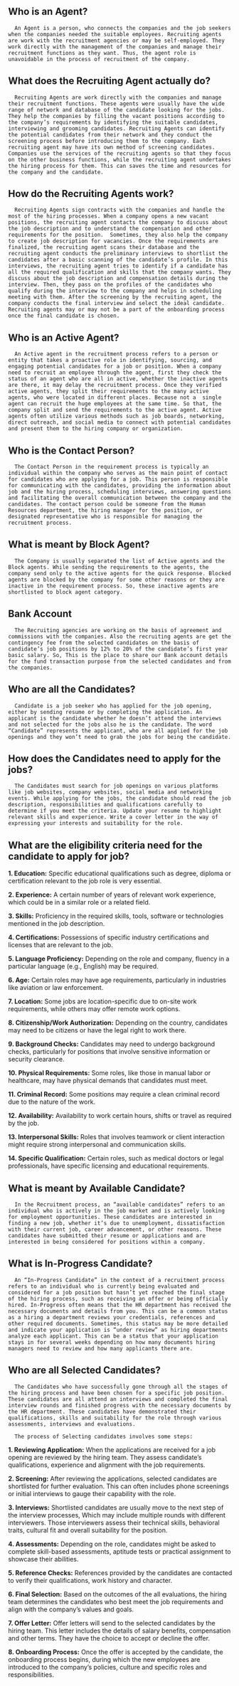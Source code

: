 ## Who is an Agent?
      An Agent is a person, who connects the companies and the job seekers when the companies needed the suitable employees. Recruiting agents are work with the recruitment agencies or may be self-employed. They work directly with the management of the companies and manage their recruitment functions as they want. Thus, the agent role is unavoidable in the process of recruitment of the company. 
      
## What does the Recruiting Agent actually do?
      Recruiting Agents are work directly with the companies and manage their recruitment functions. These agents were usually have the wide range of network and database of the candidate looking for the jobs. They help the companies by filling the vacant positions according to the company’s requirements by identifying the suitable candidates, interviewing and grooming candidates. Recruiting Agents can identify the potential candidates from their network and they conduct the screening process before introducing them to the company. Each recruiting agent may have its own method of screening candidates. Companies use the services of the recruiting agents so that they focus on the other business functions, while the recruiting agent undertakes the hiring process for them. This can saves the time and resources for the company and the candidate.
      
## How do the Recruiting Agents work?
      Recruiting Agents sign contracts with the companies and handle the most of the hiring processes. When a company opens a new vacant positions, the recruiting agent contacts the company to discuss about the job description and to understand the compensation and other requirements for the position.  Sometimes, they also help the company to create job description for vacancies. Once the requirements are finalized, the recruiting agent scans their database and the recruiting agent conducts the preliminary interviews to shortlist the candidates after a basic scanning of the candidate’s profile. In this interviews, the recruiting agent tries to identify if a candidate has all the required qualification and skills that the company wants. They discuss about the job description and compensation details during the interview. Then, they pass on the profiles of the candidates who qualify during the interview to the company and helps in scheduling meeting with them. After the screening by the recruiting agent, the company conducts the final interview and select the ideal candidate. Recruiting agents may or may not be a part of the onboarding process once the final candidate is chosen.
      
## Who is an Active Agent?
      An Active agent in the recruitment process refers to a person or entity that takes a proactive role in identifying, sourcing, and engaging potential candidates for a job or position. When a company need to recruit an employee through the agent, first they check the status of an agent who are all in active, whether the inactive agents are there, it may delay the recruitment process. Once they verified active agents, they split their requirements to the many active agents, who were located in different places. Because not a  single agent can recruit the huge employees at the same time. So that, the company split and send the requirements to the active agent. Active agents often utilize various methods such as job boards, networking, direct outreach, and social media to connect with potential candidates and present them to the hiring company or organization.
      
## Who is the Contact Person?
      The Contact Person in the requirement process is typically an individual within the company who serves as the main point of contact for candidates who are applying for a job. This person is responsible for communicating with the candidates, providing the information about job and the hiring process, scheduling interviews, answering questions and facilitating the overall communication between the company and the candidates. The contact person could be someone from the Human Resources department, the hiring manager for the position, or designated representative who is responsible for managing the recruitment process. 
      
## What is meant by Block Agent?
      The Company is usually separated the list of Active agents and the Block agents. While sending the requirements to the agents, the company send only to the active agents for the quick response. Blocked agents are blocked by the company for some other reasons or they are inactive in the requirement process. So, these inactive agents are shortlisted to block agent category.    
      
## Bank Account
      The Recruiting agencies are working on the basis of agreement and commissions with the companies. Also the recruiting agents are get the contingency fee from the selected candidates on the basis of candidate’s job positions by 12% to 20% of the candidate’s first year basic salary. So, This is the place to share our Bank account details for the fund transaction purpose from the selected candidates and from the companies.
      
## Who are all the Candidates?
      Candidate is a job seeker who has applied for the job opening, either by sending resume or by completing the application. An applicant is the candidate whether he doesn’t attend the interviews and not selected for the jobs also he is the candidate. The word “Candidate” represents the applicant, who are all applied for the job openings and they won’t need to grab the jobs for being the candidate.
      
## How does the Candidates need to apply for the jobs?
      The Candidates must search for job openings on various platforms like job websites, company websites, social media and networking events. While applying for the jobs, the candidate should read the job description, responsibilities and qualifications carefully to determine if you meet the criteria. Update your resume to highlight relevant skills and experience. Write a cover letter in the way of expressing your interests and suitability for the role. 
      
## What are the eligibility criteria need for the candidate to apply for job?

**1. Education:** Specific educational qualifications such as degree, diploma or certification relevant to the job role is very essential.

**2. Experience:** A certain number of years of relevant work experience, which could be in a similar role or a related field.

**3. Skills:** Proficiency in the required skills, tools, software or technologies mentioned in the job description.

**4. Certifications:** Possessions of specific industry certifications and licenses that are relevant to the job.

**5. Language Proficiency:** Depending on the role and company, fluency in a particular language (e.g., English) may be required.

**6. Age:** Certain roles may have age requirements, particularly in industries like aviation or law enforcement.

**7. Location:** Some jobs are location-specific due to on-site work requirements, while others may offer remote work options.

**8. Citizenship/Work Authorization:** Depending on the country, candidates may need to be citizens or have the legal right to work there.

**9. Background Checks:** Candidates may need to undergo background checks, particularly for positions that involve sensitive information or security clearance.

**10. Physical Requirements:** Some roles, like those in manual labor or healthcare, may have physical demands that candidates must meet.

**11. Criminal Record:** Some positions may require a clean criminal record due to the nature of the work.

**12. Availability:** Availability to work certain hours, shifts or travel as required by the job. 

**13. Interpersonal Skills:** Roles that involves teamwork or client interaction might require strong interpersonal and communication skills.

**14. Specific Qualification:** Certain roles, such as medical doctors or legal professionals, have specific licensing and educational requirements.
     
## What is meant by Available Candidate?
      In the Recruitment process, an “available candidates” refers to an individual who is actively in the job market and is actively looking for employment opportunities. These candidates are interested in finding a new job, whether it’s due to unemployment, dissatisfaction with their current job, career advancement, or other reasons. These candidates have submitted their resume or applications and are interested in being considered for positions within a company. 
      
## What is In-Progress Candidate?
      An “In-Progress Candidate” in the context of a recruitment process refers to an individual who is currently being evaluated and considered for a job position but hasn’t yet reached the final stage of the hiring process, such as receiving an offer or being officially hired. In-Progress often means that the HR department has received the necessary documents and details from you. This can be a common status as a hiring a department reviews your credentials, references and other required documents. Sometimes, this status may be more detailed and indicate your application is “under review” as hiring departments analyze each applicant. This can be a status that your application stays in for several weeks depending on how many documents hiring managers need to review and how many applicants there are.

## Who are all Selected Candidates?
      The Candidates who have successfully gone through all the stages of the hiring process and have been chosen for a specific job position. These candidates are all attend an interviews and completed the final interview rounds and finished progress with the necessary documents by the HR department. These candidates have demonstrated their qualifications, skills and suitability for the role through various assessments, interviews and evaluations.
      
      The process of Selecting candidates involves some steps:
      
**1. Reviewing Application:** When the applications are received for a job opening are reviewed by the hiring team. They assess candidate’s qualifications, experience and alignment with the job requirements.

**2. Screening:** After reviewing the applications, selected candidates are shortlisted for further evaluation. This can often includes phone screenings or initial interviews to gauge their capability with the role.

**3. Interviews:** Shortlisted candidates are usually move to the next step of the interview processes, Which may include multiple rounds with different interviewers. Those interviewers assess their technical skills, behavioral traits, cultural fit and overall suitability for the position.

**4. Assessments:** Depending on the role, candidates might be asked to complete skill-based assessments, aptitude tests or practical assignment to showcase their abilities.

**5. Reference Checks:** References provided by the candidates are contacted to verify their qualifications, work history and character.

**6. Final Selection:** Based on the outcomes of the all evaluations, the hiring team determines the candidates who best meet the job requirements and align with the company’s values and goals.

**7. Offer Letter:** Offer letters will send to the selected candidates by the hiring team. This letter includes the details of salary benefits, compensation and other terms. They have the choice to accept or decline the offer.

**8. Onboarding Process:** Once the offer is accepted by the candidate, the onboarding process begins, during which the new employees are introduced to the company’s policies, culture and specific roles and responsibilities.

      
             




      
